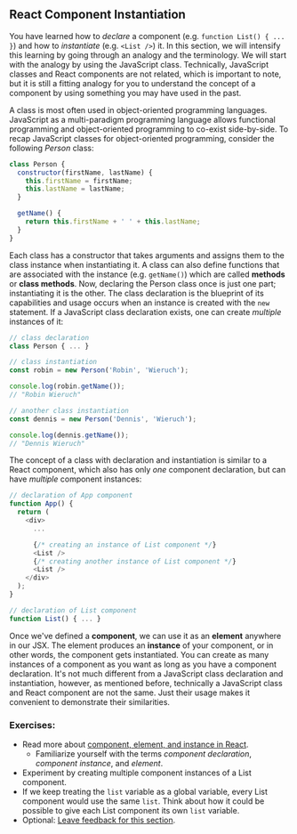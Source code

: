 ## React Component Instantiation

You have learned how to *declare* a component (e.g. `function List() { ... }`) and how to *instantiate* (e.g. `<List />`) it. In this section, we will intensify this learning by going through an analogy and the terminology. We will start with the analogy by using the JavaScript class. Technically, JavaScript classes and React components are not related, which is important to note, but it is still a fitting analogy for you to understand the concept of a component by using something you may have used in the past.

A class is most often used in object-oriented programming languages. JavaScript as a multi-paradigm programming language allows functional programming and object-oriented programming to co-exist side-by-side. To recap JavaScript classes for object-oriented programming, consider the following *Person* class:

```javascript
class Person {
  constructor(firstName, lastName) {
    this.firstName = firstName;
    this.lastName = lastName;
  }

  getName() {
    return this.firstName + ' ' + this.lastName;
  }
}
```

Each class has a constructor that takes arguments and assigns them to the class instance when instantiating it. A class can also define functions that are associated with the instance (e.g. `getName()`) which are called **methods** or **class methods**. Now, declaring the Person class once is just one part; instantiating it is the other. The class declaration is the blueprint of its capabilities and usage occurs when an instance is created with the `new` statement. If a JavaScript class declaration exists, one can create *multiple* instances of it:

```javascript
// class declaration
class Person { ... }

// class instantiation
const robin = new Person('Robin', 'Wieruch');

console.log(robin.getName());
// "Robin Wieruch"

// another class instantiation
const dennis = new Person('Dennis', 'Wieruch');

console.log(dennis.getName());
// "Dennis Wieruch"
```

The concept of a class with declaration and instantiation is similar to a React component, which also has only *one* component declaration, but can have *multiple* component instances:

```javascript
// declaration of App component
function App() {
  return (
    <div>
      ...

      {/* creating an instance of List component */}
      <List />
      {/* creating another instance of List component */}
      <List />
    </div>
  );
}

// declaration of List component
function List() { ... }
```

Once we've defined a **component**, we can use it as an **element** anywhere in our JSX. The element produces an **instance** of your component, or in other words, the component gets instantiated. You can create as many instances of a component as you want as long as you have a component declaration. It's not much different from a JavaScript class declaration and instantiation, however, as mentioned before, technically a JavaScript class and React component are not the same. Just their usage makes it convenient to demonstrate their similarities.

### Exercises:

* Read more about [component, element, and instance in React](https://www.robinwieruch.de/react-element-component/).
  * Familiarize yourself with the terms *component declaration*, *component instance*, and *element*.
* Experiment by creating multiple component instances of a List component.
* If we keep treating the `list` variable as a global variable, every List component would use the same `list`. Think about how it could be possible to give each List component its own `list` variable.
* Optional: [Leave feedback for this section](https://forms.gle/sf1UMNR58v3NsRUSA).